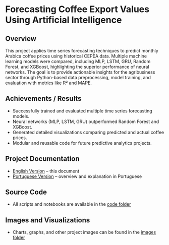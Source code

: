# Forecasting Coffee Export Values Using Artificial Intelligence

## Overview
This project applies time series forecasting techniques to predict monthly Arabica coffee prices using historical CEPEA data. Multiple machine learning models were compared, including MLP, LSTM, GRU, Random Forest, and XGBoost, highlighting the superior performance of neural networks. The goal is to provide actionable insights for the agribusiness sector through Python-based data preprocessing, model training, and evaluation with metrics like R² and MAPE.

## Achievements / Results
- Successfully trained and evaluated multiple time series forecasting models.  
- Neural networks (MLP, LSTM, GRU) outperformed Random Forest and XGBoost.  
- Generated detailed visualizations comparing predicted and actual coffee prices.  
- Modular and reusable code for future predictive analytics projects.  

## Project Documentation
- [English Version](README.md) – this document  
- [Portuguese Version](README_PT.md) – overview and explanation in Portuguese  

## Source Code
- All scripts and notebooks are available in the [code folder](https://github.com/Benfluc/Projects/tree/main/project1/codes)  

## Images and Visualizations
- Charts, graphs, and other project images can be found in the [images folder](https://github.com/Benfluc/Projects/tree/main/project1/imgs)
